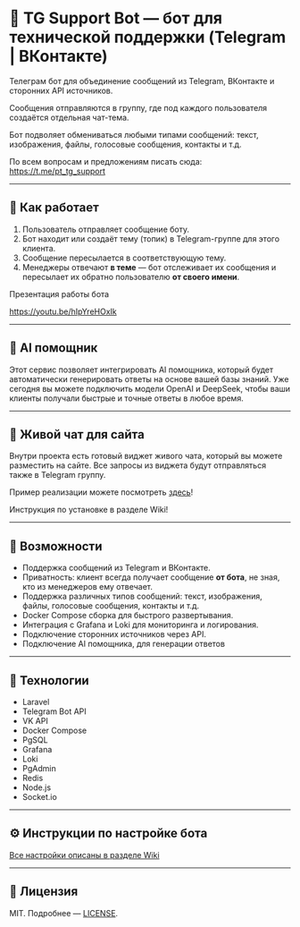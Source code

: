 # 🤖 TG Support Bot — бот для технической поддержки (Telegram | ВКонтакте)

Телеграм бот для объединение сообщений из Telegram, ВКонтакте и сторонних API источников. 

Сообщения отправляются в группу, где под каждого пользователя создаётся отдельная чат-тема.

Бот подволяет обмениваться любыми типами сообщений: текст, изображения, файлы, голосовые сообщения, контакты и т.д.

По всем вопросам и предложениям писать сюда:
https://t.me/pt_tg_support

---

## 📌 Как работает

1. Пользователь отправляет сообщение боту.
2. Бот находит или создаёт тему (топик) в Telegram-группе для этого клиента.
3. Сообщение пересылается в соответствующую тему.
4. Менеджеры отвечают **в теме** — бот отслеживает их сообщения и пересылает их обратно пользователю **от своего имени**.

Презентация работы бота

https://youtu.be/hIpYreHOxIk

---

## 🤖 AI помощник

Этот сервис позволяет интегрировать AI помощника, который будет автоматически генерировать ответы на основе вашей базы знаний. 
Уже сегодня вы можете подключить модели OpenAI и DeepSeek, чтобы ваши клиенты получали быстрые и точные ответы в любое время.

---

## 💬 Живой чат для сайта

Внутри проекта есть готовый виджет живого чата, который вы можете разместить на сайте. Все запросы из виджета будут отправляться также в Telegram группу.

Пример реализации можете посмотреть [здесь](https://tg-support-bot.ru/preview/chat)!

Инструкция по установке в разделе Wiki!

---

## 🚀 Возможности

* Поддержка сообщений из Telegram и ВКонтакте.
* Приватность: клиент всегда получает сообщение **от бота**, не зная, кто из менеджеров ему отвечает.
* Поддержка различных типов сообщений: текст, изображения, файлы, голосовые сообщения, контакты и т.д.
* Docker Compose сборка для быстрого развертывания.
* Интеграция с Grafana и Loki для мониторинга и логирования.
* Подключение сторонних источников через API.
* Подключение AI помощника, для генерации ответов

---

## 🧱 Технологии
* Laravel
* Telegram Bot API
* VK API
* Docker Compose
* PgSQL
* Grafana
* Loki
* PgAdmin
* Redis
* Node.js
* Socket.io

---

## ⚙️ Инструкции по настройке бота

[Все настройки описаны в разделе Wiki](https://github.com/prog-time/tg-support-bot/wiki/)

---

## 📄 Лицензия

MIT. Подробнее — [LICENSE](./LICENSE).
